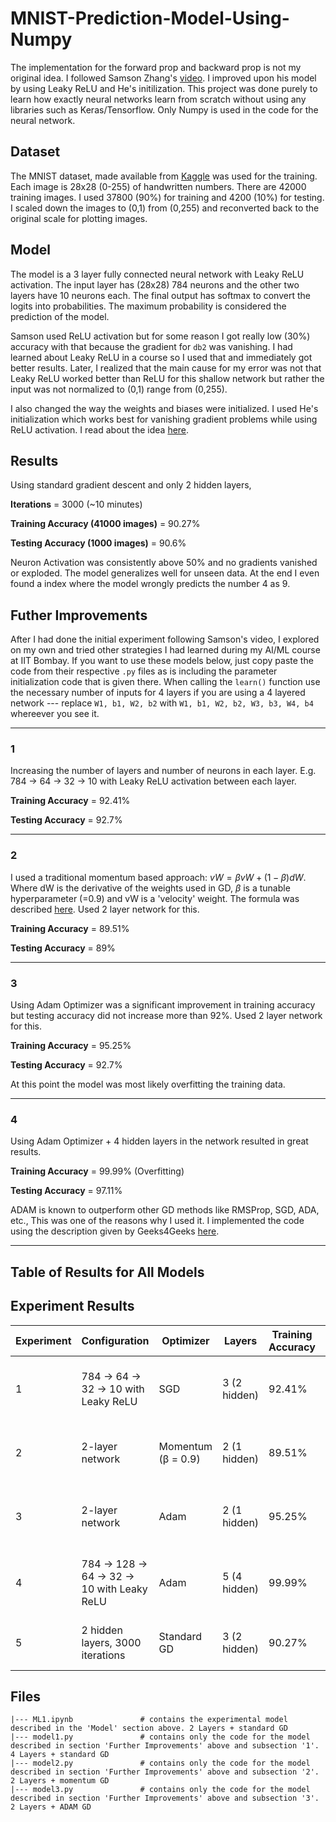 # MNIST-Prediction-Model-Using-Numpy

The implementation for the forward prop and backward prop is not my original idea. I followed Samson Zhang's [video](https://www.youtube.com/watch?v=w8yWXqWQYmU). I improved upon his model by using Leaky ReLU and He's initilization. This project was done purely to learn how exactly neural networks learn from scratch without using any libraries such as Keras/Tensorflow. Only Numpy is used in the code for the neural network.

## Dataset

The MNIST dataset, made available from [Kaggle](https://www.kaggle.com/c/digit-recognizer/data) was used for the training. Each image is 28x28 (0-255) of handwritten numbers. There are 42000 training images. I used 37800 (90%) for training and 4200 (10%) for testing. I scaled down the images to (0,1) from (0,255) and reconverted back to the original scale for plotting images. 

## Model

The model is a 3 layer fully connected neural network with Leaky ReLU activation. The input layer has (28x28) 784 neurons and the other two layers have 10 neurons each. The final output has softmax to convert the logits into probabilities. The maximum probability is considered the prediction of the model. 

Samson used ReLU activation but for some reason I got really low (30%) accuracy with that because the gradient for `db2` was vanishing. I had learned about Leaky ReLU in a course so I used that and immediately got better results. Later, I realized that the main cause for my error was not that Leaky ReLU worked better than ReLU for this shallow network but rather the input was not normalized to (0,1) range from (0,255).

I also changed the way the weights and biases were initialized. I used He's initialization which works best for vanishing gradient problems while using ReLU activation. I read about the idea [here](https://www.geeksforgeeks.org/kaiming-initialization-in-deep-learning/). 

## Results

Using standard gradient descent and only 2 hidden layers, 

**Iterations** = 3000 (~10 minutes)

**Training Accuracy (41000 images)** = 90.27%

**Testing Accuracy (1000 images)** = 90.6%

Neuron Activation was consistently above 50% and no gradients vanished or exploded. The model generalizes well for unseen data. At the end I even found a index where the model wrongly predicts the number 4 as 9. 

## Futher Improvements

After I had done the initial experiment following Samson's video, I explored on my own and tried other strategies I had learned during my AI/ML course at IIT Bombay. If you want to use these models below, just copy paste the code from their respective `.py` files as is including the parameter initialization code that is given there. When calling the `learn()` function use the necessary number of inputs for 4 layers if you are using a 4 layered network --- replace `W1, b1, W2, b2` with `W1, b1, W2, b2, W3, b3, W4, b4` whereever you see it.

---

### 1 
Increasing the number of layers and number of neurons in each layer. E.g. 784 -> 64 -> 32 -> 10 with Leaky ReLU activation between each layer.

**Training Accuracy** = 92.41%

**Testing Accuracy** = 92.7%

---

### 2
I used a traditional momentum based approach: $vW = \beta vW + (1-\beta)dW$. Where dW is the derivative of the weights used in GD, $\beta$ is a tunable hyperparameter (=0.9) and vW is a 'velocity' weight. The formula was described [here](https://www.geeksforgeeks.org/ml-momentum-based-gradient-optimizer-introduction/). Used 2 layer network for this.

**Training Accuracy** = 89.51%

**Testing Accuracy** = 89%

---

### 3
Using Adam Optimizer was a significant improvement in training accuracy but testing accuracy did not increase more than 92%. Used 2 layer network for this.

**Training Accuracy** = 95.25%

**Testing Accuracy** = 92.7%

At this point the model was most likely overfitting the training data.

---

### 4
Using Adam Optimizer + 4 hidden layers in the network resulted in great results. 

**Training Accuracy** = 99.99% (Overfitting)

**Testing Accuracy** = 97.11%

ADAM is known to outperform other GD methods like RMSProp, SGD, ADA, etc., This was one of the reasons why I used it. I implemented the code using the description given by Geeks4Geeks [here](https://www.geeksforgeeks.org/adam-optimizer/). 

---

## Table of Results for All Models

## Experiment Results

| Experiment | Configuration | Optimizer | Layers | Training Accuracy | Testing Accuracy | Notes |
|------------|---------------|-----------|--------|-------------------|------------------|-------|
| 1 | 784 → 64 → 32 → 10 with Leaky ReLU | SGD | 3 (2 hidden) | 92.41% | 92.7% | Improved depth & non-linearity helped generalization |
| 2 | 2-layer network | Momentum (β = 0.9) | 2 (1 hidden) | 89.51% | 89.0% | Classical momentum update: `vW = β*vW + (1−β)*dW` |
| 3 | 2-layer network | Adam | 2 (1 hidden) | 95.25% | 92.7% | Stronger convergence but slight overfitting observed |
| 4 | 784 → 128 → 64 → 32 → 10 with Leaky ReLU | Adam | 5 (4 hidden) | 99.99% | 97.11% | Best performance; deep + adaptive optimizer = 🔥 |
| 5 | 2 hidden layers, 3000 iterations | Standard GD | 3 (2 hidden) | 90.27% | 90.6% | Baseline with vanilla gradient descent |

## Files
```plaintext
|--- ML1.ipynb               # contains the experimental model described in the 'Model' section above. 2 Layers + standard GD
|--- model1.py               # contains only the code for the model described in section 'Further Improvements' above and subsection '1'. 4 Layers + standard GD
|--- model2.py               # contains only the code for the model described in section 'Further Improvements' above and subsection '2'. 2 Layers + momentum GD
|--- model3.py               # contains only the code for the model described in section 'Further Improvements' above and subsection '3'. 2 Layers + ADAM GD
```
